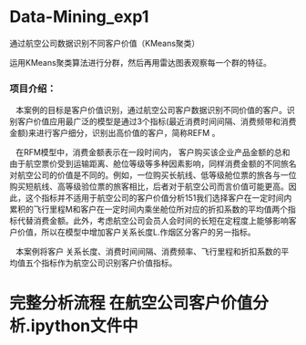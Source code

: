 # Data-Mining_exp1
通过航空公司数据识别不同客户价值（KMeans聚类）

运用KMeans聚类算法进行分群，然后再用雷达图表观察每一个群的特征。

### 项目介绍：
 &ensp; 本案例的目标是客户价值识别，通过航空公司客户数据识别不同价值的客户。识别客户价值应用最广泛的模型是通过3个指标(最近消费时间间隔、消费频带和消费金额)来进行客户细分，识别出高价值的客户，简称REFM 。

 &ensp; 在RFM模型中，消费金额表示在一段时间内， 客户购买该企业产品金额的总和由于航空票价受到运输距离、舱位等级等多种因素影响，同样消费金额的不同旅名对航空公司的价值是不同的。例如，一位购买长航线、低等级舱位票的旅各与一位购买短航线、高等级验位票的旅客相比，后者对于航空公司而言价值可能更高。因此，这个指标并不适用于航空公司的客户价值分析151我们选择客户在一定时间内累积的飞行里程M和客户在一定时间内乘坐舱位所对应的折扣系数的平均值两个指标代替消费金额。此外，考虑航空公司会员人会时间的长短在定程度上能够影响客户价值，所以在模型中增加客户关系长度L.作烟区分客户的另一指标。

 &ensp; 本案例将客户 关系长度、消费时间间隔、消费频率、飞行里程和折扣系数的平均值五个指标作为航空公司识别客户价值指标。
 
 
# 完整分析流程 在航空公司客户价值分析.ipython文件中
